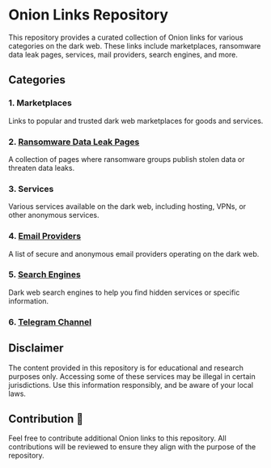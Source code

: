 # Onion Links Repository

This repository provides a curated collection of Onion links for various categories on the dark web. These links include marketplaces, ransomware data leak pages, services, mail providers, search engines, and more.

## Categories

### 1. Marketplaces
Links to popular and trusted dark web marketplaces for goods and services.

### 2. [Ransomware Data Leak Pages](https://github.com/b3ll4tr1xl3str4ng3/CTI/blob/main/ONION/ransom_gang.md)
A collection of pages where ransomware groups publish stolen data or threaten data leaks.

### 3. Services
Various services available on the dark web, including hosting, VPNs, or other anonymous services.

### 4. [Email Providers](https://github.com/b3ll4tr1xl3str4ng3/CTI/blob/main/ONION/email_providers.md)
A list of secure and anonymous email providers operating on the dark web.

### 5. [Search Engines](https://github.com/b3ll4tr1xl3str4ng3/CTI/blob/main/ONION/search_engines.md)
Dark web search engines to help you find hidden services or specific information.

### 6. [Telegram Channel](https://github.com/b3ll4tr1xl3str4ng3/CTI/tree/main/Telegram)

## Disclaimer

The content provided in this repository is for educational and research purposes only. Accessing some of these services may be illegal in certain jurisdictions. Use this information responsibly, and be aware of your local laws.

## Contribution 🚀

Feel free to contribute additional Onion links to this repository. All contributions will be reviewed to ensure they align with the purpose of the repository.

